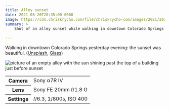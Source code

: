 ```yaml
---
title: Alley sunset
date: 2021-08-26T20:35:00-0600
image: https://cdn.chriskrycho.com/file/chriskrycho-com/images/2021/20210825-Street-thumb.jpg
summary: >
    Shot of an alley sunset while walking in downtown Colorado Springs yesterday evening: the sunset was beautiful.

---
```


Walking in downtown Colorado Springs yesterday evening: the sunset was beautiful. ([Unsplash][unsplash], [Glass][glass])

<img src='{{image}}' alt='picture of an empty alley with the sun shining past the top of a building just before sunset' />

<table>
    <tr>
        <th scope='row'>Camera</th>
        <td>Sony α7R IV</td>
    </tr>
    <tr>
        <th scope='row'>Lens</th>
        <td>Sony FE 20mm 𝑓/1.8 G</td>
    </tr>
    <tr>
        <th scope='row'>Settings</th>
        <td>𝑓/6.3, 1/800s, <abbr>ISO</abbr> 400</td>
    </tr>
</table>

[unsplash]: https://unsplash.com/photos/_Guzgc5kMQA
[glass]: https://glass.photo/chriskrycho/7QZnBC26Rnhg5nU4WT5ERR